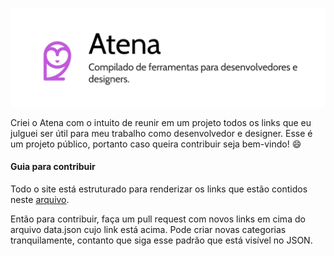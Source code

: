 ![Atena](./Banner.png)

Criei o Atena com o intuito de reunir em um projeto todos os links que eu julguei ser útil para meu trabalho como desenvolvedor e designer.  Esse é um projeto público, portanto caso queira contribuir seja bem-vindo!  :smile:

#### Guia para contribuir

Todo o site está estruturado para renderizar os links que estão contidos neste [arquivo](https://github.com/rbmelolima/Atena/blob/master/src/data/data.json).

Então para contribuir, faça um pull request com novos links em cima do arquivo data.json cujo link está acima. Pode criar novas categorias tranquilamente, contanto que siga esse padrão que está visível no JSON. 